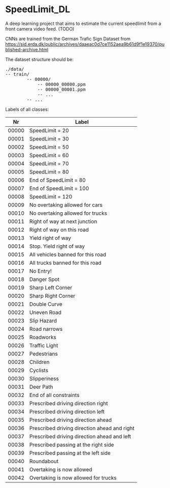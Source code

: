 # SpeedLimit_DL
A deep learning project that aims to estimate the current speedlimit from a front camera video feed. (TODO)

CNNs are trained from the German Trafic Sign Dataset from https://sid.erda.dk/public/archives/daaeac0d7ce1152aea9b61d9f1e19370/published-archive.html

The dataset structure should be:

<pre>
./data/  
-- train/  
        -- 00000/  
            -- 00000_00000.ppm  
            -- 00000_00001.ppm  
            -- ...  
        -- ...  
</pre>

Labels of all classes:

| **Nr**    | **Label**                               |
| ----- | -------------------------------------------- |
| 00000 | SpeedLimit = 20                              |
| 00001 | SpeedLimit = 30                              |
| 00002 | SpeedLimit = 50                              |
| 00003 | SpeedLimit = 60                              |
| 00004 | SpeedLimit = 70                              |
| 00005 | SpeedLimit = 80                              |
| 00006 | End of SpeedLimit = 80                       |
| 00007 | End of SpeedLimit = 100                      |
| 00008 | SpeedLimit = 120                             |
| 00009 | No overtaking allowed for cars               |
| 00010 | No overtaking allowed for trucks             |
| 00011 | Right of way at next junction                |
| 00012 | Right of way on this road                    |
| 00013 | Yield right of way                           |
| 00014 | Stop. Yield right of way                     |
| 00015 | All vehicles banned for this road            |
| 00016 | All trucks banned for this road              |
| 00017 | No Entry!                                    |
| 00018 | Danger Spot                                  |
| 00019 | Sharp Left Corner                            |
| 00020 | Sharp Right Corner                           |
| 00021 | Double Curve                                 |
| 00022 | Uneven Road                                  |
| 00023 | Slip Hazard                                  |
| 00024 | Road narrows                                 |
| 00025 | Roadworks                                    |
| 00026 | Traffic Light                                |
| 00027 | Pedestrians                                  |
| 00028 | Children                                     |
| 00029 | Cyclists                                     |
| 00030 | Slipperiness                                 |
| 00031 | Deer Path                                    |
| 00032 | End of all constraints                       |
| 00033 | Prescribed driving direction right           |
| 00034 | Prescribed driving direction left            |
| 00035 | Prescribed driving direction ahead           |
| 00036 | Prescribed driving direction ahead and right |
| 00037 | Prescribed driving direction ahead and left  |
| 00038 | Prescribed passing at the right side         |
| 00039 | Prescribed passing at the left side          |
| 00040 | Roundabout                                   |
| 00041 | Overtaking is now allowed                    |
| 00042 | Overtaking is now allowed for trucks         |


